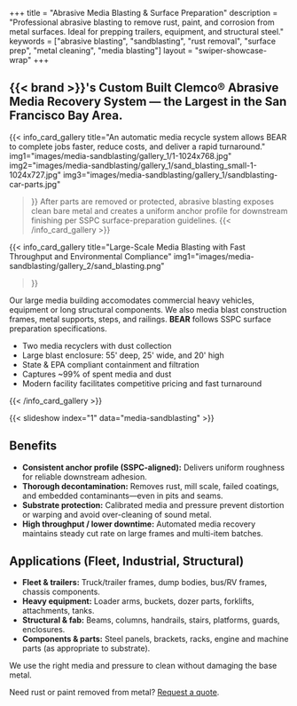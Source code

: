 +++
title = "Abrasive Media Blasting & Surface Preparation"
description = "Professional abrasive blasting to remove rust, paint, and corrosion from metal surfaces. Ideal for prepping trailers, equipment, and structural steel."
keywords = ["abrasive blasting", "sandblasting", "rust removal", "surface prep", "metal cleaning", "media blasting"]
layout = "swiper-showcase-wrap"
+++


## **{{< brand >}}'s** Custom Built Clemco® Abrasive Media Recovery System — the Largest in the San Francisco Bay Area.

{{< info_card_gallery
    title="An automatic media recycle system allows BEAR to complete jobs faster, reduce costs, and deliver a rapid turnaround."
    img1="images/media-sandblasting/gallery_1/1-1024x768.jpg"
    img2="images/media-sandblasting/gallery_1/sand_blasting_small-1-1024x727.jpg"
    img3="images/media-sandblasting/gallery_1/sandblasting-car-parts.jpg"
>}}
After parts are removed or protected, abrasive blasting exposes clean bare metal and creates a uniform anchor profile for downstream finishing per SSPC surface-preparation guidelines.
{{< /info_card_gallery >}}


{{< info_card_gallery
    title="Large-Scale Media Blasting with Fast Throughput and Environmental Compliance"
    img1="images/media-sandblasting/gallery_2/sand_blasting.png"
>}}

<p>Our large media building accomodates commercial heavy vehicles, equipment or long structural components. We also media blast construction frames, metal supports, steps, and railings.  <strong>BEAR</strong> follows SSPC surface preparation specifications.</p>


<ul>
  <li>Two media recyclers with dust collection</li>
  <li>Large blast enclosure: 55' deep, 25' wide, and 20' high</li>
  <li>State &amp; EPA compliant containment and filtration</li>
  <li>Captures ~99% of spent media and dust</li>
  <li>Modern facility facilitates competitive pricing and fast turnaround</li>
</ul>
{{< /info_card_gallery >}}


{{< slideshow index="1" data="media-sandblasting" >}}


## Benefits
- **Consistent anchor profile (SSPC-aligned):** Delivers uniform roughness for reliable downstream adhesion.  
- **Thorough decontamination:** Removes rust, mill scale, failed coatings, and embedded contaminants—even in pits and seams.  
- **Substrate protection:** Calibrated media and pressure prevent distortion or warping and avoid over-cleaning of sound metal.  
- **High throughput / lower downtime:** Automated media recovery maintains steady cut rate on large frames and multi-item batches.

## Applications (Fleet, Industrial, Structural)
- **Fleet & trailers:** Truck/trailer frames, dump bodies, bus/RV frames, chassis components.  
- **Heavy equipment:** Loader arms, buckets, dozer parts, forklifts, attachments, tanks.  
- **Structural & fab:** Beams, columns, handrails, stairs, platforms, guards, enclosures.  
- **Components & parts:** Steel panels, brackets, racks, engine and machine parts (as appropriate to substrate).

We use the right media and pressure to clean without damaging the base metal.

Need rust or paint removed from metal? [Request a quote](/contact-us/).
